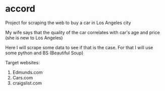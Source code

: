 # accord
Project for scraping the web to buy a car in Los Angeles city

My wife says that the quality of the car correlates with car's age and price (she is new to Los Angeles)

Here I will scrape some data to see if that is the case. For that I will use some python and BS (Beautiful Soup)

Target websites:
1. Edmunds.com
2. Cars.com
3. craigslist.com



